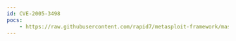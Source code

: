 ```yaml
---
id: CVE-2005-3498
pocs:
    - https://raw.githubusercontent.com/rapid7/metasploit-framework/master/modules/auxiliary/scanner/http/options.rb
---
```

